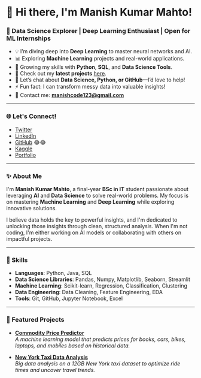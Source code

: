 # 🌟 Hi there, I'm Manish Kumar Mahto!

### 🚀 Data Science Explorer | Deep Learning Enthusiast | Open for ML Internships

- 💡 I’m diving deep into **Deep Learning** to master neural networks and AI.
- 📊 Exploring **Machine Learning** projects and real-world applications.
- 🌱 Growing my skills with **Python**, **SQL**, and **Data Science Tools**.
- 🎯 Check out my **latest projects** [here](https://manishkrmahto.github.io/portfolio/).
- 💬 Let’s chat about **Data Science, Python, or GitHub**—I’d love to help!
- ⚡ Fun fact: I can transform messy data into valuable insights!
- 📧 Contact me: **manishcode123@gmail.com**

---

### 🌐 Let's Connect!

- [Twitter](https://x.com/ManishFromIt)
- [LinkedIn](https://www.linkedin.com/in/manish-kumar-mahto/)
- [GitHub](https://github.com/manishKrMahto)  😂😂
- [Kaggle](https://www.kaggle.com/manishfromit)
- [Portfolio](https://manishkrmahto.github.io/portfolio/)

---

### ✨ About Me

I'm **Manish Kumar Mahto**, a final-year **BSc in IT** student passionate about leveraging **AI** and **Data Science** to solve real-world problems. My focus is on mastering **Machine Learning** and **Deep Learning** while exploring innovative solutions.

I believe data holds the key to powerful insights, and I'm dedicated to unlocking those insights through clean, structured analysis. When I'm not coding, I'm either working on AI models or collaborating with others on impactful projects.

---

### 🔧 Skills

- **Languages**: Python, Java, SQL
- **Data Science Libraries**: Pandas, Numpy, Matplotlib, Seaborn, Streamlit
- **Machine Learning**: Scikit-learn, Regression, Classification, Clustering
- **Data Engineering**: Data Cleaning, Feature Engineering, EDA
- **Tools**: Git, GitHub, Jupyter Notebook, Excel

---

### 🚀 Featured Projects

- **[Commodity Price Predictor](https://github.com/manishkumarmahto/commodity-price-predictor)**  
  *A machine learning model that predicts prices for books, cars, bikes, laptops, and mobiles based on historical data.*

- **[New York Taxi Data Analysis](https://github.com/manishkumarmahto/nyc-taxi-data-analysis)**  
  *Big data analysis on a 12GB New York taxi dataset to optimize ride times and uncover travel trends.*



<!---
- 👋 Hi, I’m @manishKrMahto
- 👀 I’m interested in ...
- 🌱 I’m currently learning ...
- 💞️ I’m looking to collaborate on ...
- 📫 How to reach me ...
- 😄 Pronouns: ...
- ⚡ Fun fact: ...
--->

<!---
manishKrMahto/manishKrMahto is a ✨ special ✨ repository because its `README.md` (this file) appears on your GitHub profile.
You can click the Preview link to take a look at your changes.
--->
